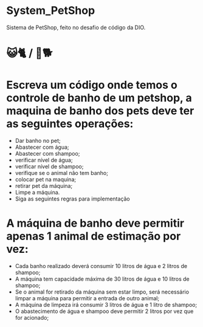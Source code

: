 # System_PetShop 
Sistema de PetShop, feito no desafio de código da DIO. 

# 😺🐈 / 🐶🐕 

# Escreva um código onde temos o controle de banho de um petshop, a maquina de banho dos pets deve ter as seguintes operações:
- Dar banho no pet;
- Abastecer com água;
- Abastecer com shampoo;
- verificar nível de água;
- verificar nível de shampoo;
- verifique se o animal não tem banho;
- colocar pet na maquina;
- retirar pet da máquina;
- Limpe a máquina.
- Siga as seguintes regras para implementação

# A máquina de banho deve permitir apenas 1 animal de estimação por vez:
- Cada banho realizado deverá consumir 10 litros de água e 2 litros de shampoo;
- A máquina tem capacidade máxima de 30 litros de água e 10 litros de shampoo;
- Se o animal for retirado da máquina sem estar limpo, será necessário limpar a máquina para permitir a entrada de outro animal;
- A máquina de limpeza irá consumir 3 litros de água e 1 litro de shampoo;
- O abastecimento de água e shampoo deve permitir 2 litros por vez que for acionado;
